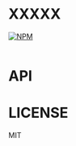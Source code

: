 XXXXX
=====

[![NPM](https://nodei.co/npm/XXXXX.png)](https://nodei.co/npm/XXXXX/)

```javascript

```

API
===

LICENSE
=======

MIT
